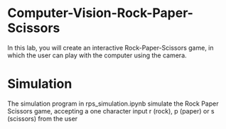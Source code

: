 # Computer-Vision-Rock-Paper-Scissors
In this lab, you will create an interactive Rock-Paper-Scissors game, in which the user can play with the computer using the camera.
# Simulation
The simulation program in rps_simulation.ipynb simulate the Rock Paper Scissors game, accepting a one character input r (rock), p (paper) or s (scissors) from the user